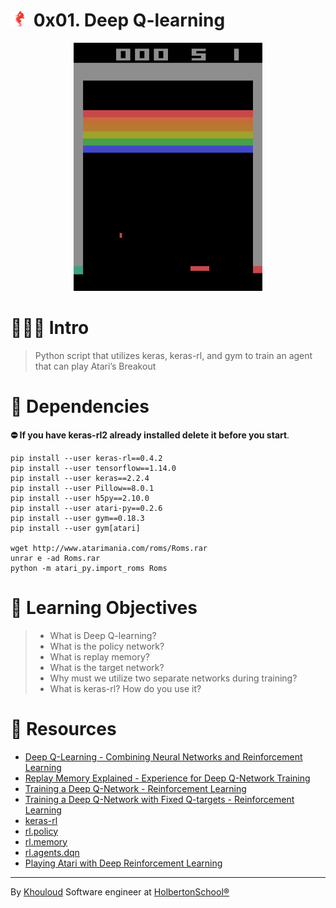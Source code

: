 # ![](holberton-logo.png) 0x01. Deep Q-learning

<p align="center"><img src="atari.gif" width="60%" height="50%"></p>

# 🧑🏻‍💻 Intro

> Python script that utilizes keras, keras-rl, and gym to train an agent that can play Atari’s Breakout

# 📕 Dependencies

<b> ⛔️ If you have keras-rl2 already installed delete it before you start</b>.

```
pip install --user keras-rl==0.4.2
pip install --user tensorflow==1.14.0
pip install --user keras==2.2.4
pip install --user Pillow==8.0.1
pip install --user h5py==2.10.0
pip install --user atari-py==0.2.6
pip install --user gym==0.18.3
pip install --user gym[atari]

wget http://www.atarimania.com/roms/Roms.rar
unrar e -ad Roms.rar 
python -m atari_py.import_roms Roms
```

# 📝 Learning Objectives
> - What is Deep Q-learning?
> - What is the policy network?
> - What is replay memory?
> - What is the target network?
> - Why must we utilize two separate networks during training?
> - What is keras-rl? How do you use it?

# 🔗 Resources

- [Deep Q-Learning - Combining Neural Networks and Reinforcement Learning]()
- [Replay Memory Explained - Experience for Deep Q-Network Training]()
- [Training a Deep Q-Network - Reinforcement Learning]()
- [Training a Deep Q-Network with Fixed Q-targets - Reinforcement Learning]()
- [keras-rl]()
- [rl.policy]()
- [rl.memory]()
- [rl.agents.dqn]()
- [Playing Atari with Deep Reinforcement Learning]()
<hr>

By [Khouloud](https://www.linkedin.com/in/khouloud-alkhammassi-3a9078129) Software engineer at [HolbertonSchool®️](https://www.holbertonschool.com)